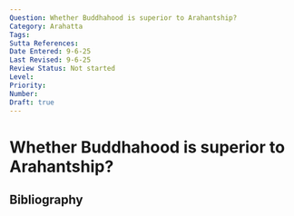 ```yaml
---
Question: Whether Buddhahood is superior to Arahantship?
Category: Arahatta
Tags: 
Sutta References: 
Date Entered: 9-6-25
Last Revised: 9-6-25
Review Status: Not started
Level: 
Priority: 
Number: 
Draft: true
---
```


# Whether Buddhahood is superior to Arahantship?

## Bibliography

<!-- 

Notes:



-->